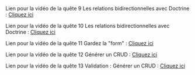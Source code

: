 Lien pour la vidéo de la quête 9 Les relations bidirectionnelles avec Doctrine :
[Cliquez ici](https://www.loom.com/share/99058ac17f62442384793b56a8550cbf)

Lien pour la vidéo de la quête 10 Les relations bidirectionnelles avec Doctrine :
[Cliquez ici](https://www.loom.com/share/bf96a48a924444e18bbea088a577d12d)

Lien pour la vidéo de la quête 11 Gardez la "form" :
[Cliquez ici](https://www.loom.com/share/894dca3047a14c89a419df4d685b1c37)

Lien pour la vidéo de la quête 12 Générer un CRUD :
[Cliquez ici](https://www.loom.com/share/9cc1c485c5c44000b4d1d582ee17a6b8)

Lien pour la vidéo de la quête 13 Validation :
 Générer un CRUD :
[Cliquez ici](https://www.loom.com/share/c9b8206a048648acac78b6f58099c274)



